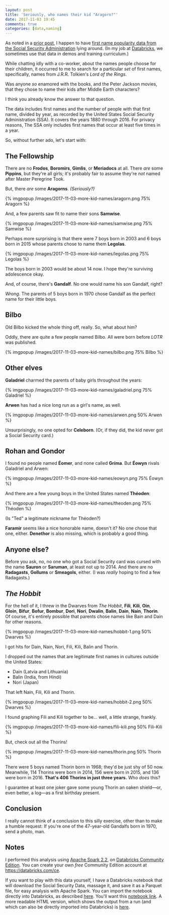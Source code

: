 ```yaml
---
layout: post
title: 'Seriously, who names their kid "Aragorn?"'
date: 2017-11-03 19:45
comments: true
categories: [data,naming]
---
```


As noted in a [prior post](/blog/2016/12/29/tammy/),
I happen to have 
[first name popularity data from the Social Security Administration](https://www.ssa.gov/OACT/babynames/limits.html)
lying around. (In my job at [Databricks](https://databricks.com/), we
sometimes use that data in demos and training curriculum.)

While chatting idly with a co-worker, about the names people choose for their
children, it occurred to me to search for a particular _set_ of first names,
specifically, names from J.R.R. Tolkien's _Lord of the Rings_.

Was anyone _so_ enamored with the books, and the Peter Jackson movies, that
they chose to name their kids after Middle Earth characters?

I think you already know the answer to that question.

<!-- more -->

The data includes first names and the number of people with that first name,
divided by year, as recorded by the United States Social Security
Administration (SSA). It covers the years 1880 through 2016. For privacy
reasons, The SSA only includes first names that occur at least five times in a
year.

So, without further ado, let's start with:

## The Fellowship

There are no **Frodos**, **Boromirs**, **Gimlis**, or **Meriadocs** at all.
There _are_ some **Pippins**, but they're all girls; it's probably fair to
assume they're _not_ named after Master Peregrine Took.

But, there _are_ some **Aragorns**. _(Seriously?)_

{% imgpopup /images/2017-11-03-more-kid-names/aragorn.png 75% Aragorn %}

And, a few parents saw fit to name their sons **Samwise**.

{% imgpopup /images/2017-11-03-more-kid-names/samwise.png 75% Samwise %}

Perhaps more surprising is that there were 7 boys born in 2003 and 6 boys born
in 2015 whose parents chose to name them **Legolas**.

{% imgpopup /images/2017-11-03-more-kid-names/legolas.png 75% Legolas %}

The boys born in 2003 would be about 14 now. I hope they're surviving
adolescence okay.

And, of course, there's **Gandalf**. No one would name his son Gandalf,
right? 

_Wrong_. The parents of 5 boys born in 1970 chose Gandalf as the perfect name
for their little boys.

## Bilbo

Old Bilbo kicked the whole thing off, really. So, what about him?

Oddly, there are quite a few people named Bilbo. All were born before _LOTR_
was published.

{% imgpopup /images/2017-11-03-more-kid-names/bilbo.png 75% Bilbo %}

## Other elves

**Galadriel** charmed the parents of baby girls throughout the years:

{% imgpopup /images/2017-11-03-more-kid-names/galadriel.png 75% Galadriel %}

**Arwen** has had a nice long run as a girl's name, as well.

{% imgpopup /images/2017-11-03-more-kid-names/arwen.png 50% Arwen %}

Unsurprisingly, no one opted for **Celeborn**. (Or, if they did, the kid never
got a Social Security card.)

## Rohan and Gondor

I found no people named **Éomer**, and none called **Gríma**. But **Éowyn**
rivals Galadriel and Arwen:

{% imgpopup /images/2017-11-03-more-kid-names/eowyn.png 75% Éowyn %}

And there are a few young boys in the United States named **Théoden**:

{% imgpopup /images/2017-11-03-more-kid-names/theoden.png 75% Théoden %}

(Is "Ted" a legitimate nickname for Théoden?)

**Faramir** seems like a nice honorable name, doesn't it? No one chose that
one, either. **Denethor** is also missing, which is probably a good thing.

## Anyone else?

Before you ask, no, no one who got a Social Security card was cursed with the
name **Sauron** or **Saruman**, at least not up to 2014. And there are no
**Radagasts**, **Gollums** or **Smeagols**, either. (I was _really_ hoping to
find a few Radagasts.)

## _The Hobbit_

For the hell of it, I threw in the Dwarves from _The Hobbit_, **Fili**,
**Kili**, **Oin**, **Gloin**, **Bifur**, **Bofur**, **Bombur**, **Dori**,
**Nori**, **Dwalin**, **Balin**, **Dain**, **Nain**, **Thorin**. Of course,
it's entirely possible that parents chose names like Bain and Dain for other
reasons.

{% imgpopup /images/2017-11-03-more-kid-names/hobbit-1.png 50% Dwarves %}

I got hits for Dain, Nain, Nori, Fili, Kili, Balin and Thorin.

I dropped out the names that are legitimate first names in cultures outside
the United States:

* Dain (Latvia and Lithuania)
* Balin (India, from Hindi)
* Nori (Japan)

That left Nain, Fili, Kili and Thorin.

{% imgpopup /images/2017-11-03-more-kid-names/hobbit-2.png 50% Dwarves %}

I found graphing Fili and Kili together to be... well, a little strange,
frankly.

{% imgpopup /images/2017-11-03-more-kid-names/fili-kili.png 50% Fili-Kili %}

But, check out all the Thorins! 

{% imgpopup /images/2017-11-03-more-kid-names/thorin.png 50% Thorin %}

There were 5 boys named Thorin born in 1968; they'd be just shy of 50 now.
Meanwhile, 114 Thorins were born in 2014, 156 were born in 2015, and 136 were
born in 2016. **That's 406 Thorins in just three years.** Who _does_ this?

I guarantee at least one joker gave some young Thorin an oaken shield—or,
even better, a log—as a first birthday present.

## Conclusion

I really cannot think of a conclusion to this silly exercise, other than to
make a humble request: If you're one of the 47-year-old Gandalfs born in 1970,
send a photo, man.

## Notes

I performed this analysis using
[Apache Spark 2.2](https://spark.apache.org), on
[Databricks Community Edition](https://community.cloud.databricks.com/).
You can create your own _free_ Community Edition account at
<https://databricks.com/ce>.

If you want to play with this data yourself, I have a Databricks notebook that
will download the Social Security Data, massage it, and save it as a Parquet
file, for easy analysis with Apache Spark. You can import the notebook
directly into Databricks, as described
[here](https://docs.databricks.com/user-guide/notebooks/index.html#importing-notebooks).
You'll want this [notebook link](/attachments/2016-12-29/SSA-Names-ETL.scala).
A more readable HTML version, which shows the output from a run (and which can
also be directly imported into Databricks) is
[here](/attachments/2016-12-29/SSA-Names-ETL.html).
